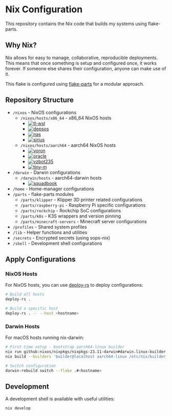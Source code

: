 # Nix Configuration

This repository contains the Nix code that builds my systems using flake-parts.

## Why Nix?

Nix allows for easy to manage, collaborative, reproducible deployments. This means that once something is setup and configured once, it works forever. If someone else shares their configuration, anyone can make use of it.

This flake is configured using [flake-parts](https://github.com/hercules-ci/flake-parts) for a modular approach.

## Repository Structure

- `/nixos` - NixOS configurations
  - `/nixos/hosts/x86_64` - x86_64 NixOS hosts
    - [![tl-wsl](https://img.shields.io/github/actions/workflow/status/truelecter/hive/build-tl-wsl.yaml?event=push&logo=nixos&logoColor=white&label=tl-wsl&style=social)][tl-wsl]
    - [![depsos](https://img.shields.io/github/actions/workflow/status/truelecter/hive/build-depsos.yaml?event=push&logo=nixos&logoColor=white&label=depsos)][depsos]
    - [![nas](https://img.shields.io/github/actions/workflow/status/truelecter/hive/build-nas.yaml?event=push&logo=nixos&logoColor=white&label=nas)][nas]
    - [![sirius](https://img.shields.io/github/actions/workflow/status/truelecter/hive/build-sirius.yaml?event=push&logo=nixos&logoColor=white&label=sirius)][sirius]
  - `/nixos/hosts/aarch64` - aarch64 NixOS hosts
    - [![voron](https://img.shields.io/github/actions/workflow/status/truelecter/hive/build-voron.yaml?event=push&logo=nixos&logoColor=white&label=voron)][voron]
    - [![oracle](https://img.shields.io/github/actions/workflow/status/truelecter/hive/build-oracle.yaml?event=push&logo=nixos&logoColor=white&label=oracle)][oracle]
    - [![vzbot235](https://img.shields.io/github/actions/workflow/status/truelecter/hive/build-vzbot235.yaml?event=push&logo=nixos&logoColor=white&label=vzbot235)][vzbot235]
    - [![tiny-m](https://img.shields.io/github/actions/workflow/status/truelecter/hive/build-tiny-m.yaml?event=push&logo=nixos&logoColor=white&label=tiny-m)][tiny-m]
- `/darwin` - Darwin configurations
  - `/darwin/hosts` - aarch64-darwin hosts
    - [![squadbook](https://img.shields.io/github/actions/workflow/status/truelecter/hive/build-squadbook.yaml?event=push&logo=nixos&logoColor=white&label=squadbook)][squadbook]
- `/home` - Home-manager configurations
- `/parts` - flake-parts modules
  - `/parts/klipper` - Klipper 3D printer related configurations
  - `/parts/raspberry-pi` - Raspberry Pi specific configurations
  - `/parts/rockchip` - Rockchip SoC configurations
  - `/parts/k8s` - K3S wrappers and version pinning
  - `/parts/minecraft-servers` - Minecraft server configurations
- `/profiles` - Shared system profiles
- `/lib` - Helper functions and utilities
- `/secrets` - Encrypted secrets (using sops-nix)
- `/shell` - Development shell configurations

## Apply Configurations

### NixOS Hosts

For NixOS hosts, you can use [deploy-rs](https://github.com/serokell/deploy-rs) to deploy configurations:

```bash
# Build all hosts
deploy-rs .

# Build a specific host
deploy-rs . -- --host <hostname>
```

### Darwin Hosts

For macOS hosts running nix-darwin:

```bash
# First-time setup - bootstrap aarch64-linux builder
nix run github:nixos/nixpkgs/nixpkgs-23.11-darwin#darwin.linux-builder
nix build --builders 'builder@localhost aarch64-linux /etc/nix/builder_ed25519' .#darwinConfigurations.<hostname>.system

# Switch configuration
darwin-rebuild switch --flake .#<hostname>
```

## Development

A development shell is available with useful utilities:

```bash
nix develop
```

<!-- GitHub Actions -->
[tl-wsl]: https://github.com/truelecter/hive/actions/workflows/build-tl-wsl.yaml
[depsos]: https://github.com/truelecter/hive/actions/workflows/build-depsos.yaml
[nas]: https://github.com/truelecter/hive/actions/workflows/build-nas.yaml
[sirius]: https://github.com/truelecter/hive/actions/workflows/build-sirius.yaml
[squadbook]: https://github.com/truelecter/hive/actions/workflows/build-squadbook.yaml
[vzbot235]: https://github.com/truelecter/hive/actions/workflows/build-vzbot235.yaml
[tiny-m]: https://github.com/truelecter/hive/actions/workflows/build-tiny-m.yaml
[voron]: https://github.com/truelecter/hive/actions/workflows/build-voron.yaml
[oracle]: https://github.com/truelecter/hive/actions/workflows/build-oracle.yaml
